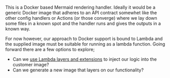 This is a Docker based Mermaid rendering handler. Ideally it would be a generic Docker image that adheres to an API contract somewhet like the other config handlers or Actions (or those converge) where we lay down some files in a known spot and the handler runs and gives the outputs in a known way. 

For now however, our approach to Docker support is bound to Lambda and the supplied image must be suitable for running as a lambda function.
Going forward there are a few options to explore;
* Can we [use Lambda layers and extensions](https://aws.amazon.com/blogs/compute/working-with-lambda-layers-and-extensions-in-container-images/) to inject our logic into the customer image?
* Can we generate a new image that layers on our functionality?   
